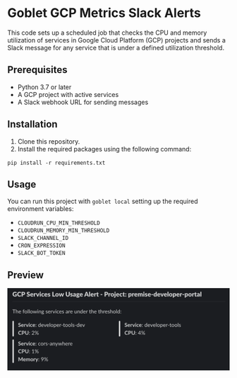 # Goblet GCP Metrics Slack Alerts
This code sets up a scheduled job that checks the CPU and memory utilization of services in Google Cloud Platform (GCP) projects and sends a Slack message for any service that is under a defined utilization threshold.

## Prerequisites
- Python 3.7 or later
- A GCP project with active services
- A Slack webhook URL for sending messages

## Installation
1. Clone this repository.
2. Install the required packages using the following command:
```
pip install -r requirements.txt
```

## Usage
You can run this project with `goblet local` setting up the required environment variables:

- `CLOUDRUN_CPU_MIN_THRESHOLD`
- `CLOUDRUN_MEMORY_MIN_THRESHOLD`
- `SLACK_CHANNEL_ID`
- `CRON_EXPRESSION`
- `SLACK_BOT_TOKEN`

## Preview
![Slack message](./preview.png)